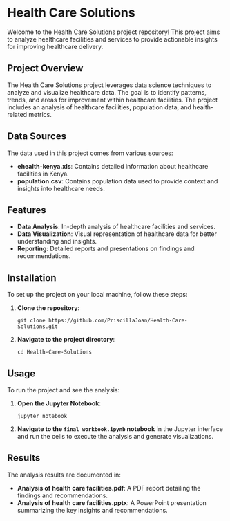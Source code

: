 # Health Care Solutions

Welcome to the Health Care Solutions project repository! This project aims to analyze healthcare facilities and services to provide actionable insights for improving healthcare delivery.

## Project Overview

The Health Care Solutions project leverages data science techniques to analyze and visualize healthcare data. The goal is to identify patterns, trends, and areas for improvement within healthcare facilities. The project includes an analysis of healthcare facilities, population data, and health-related metrics.

## Data Sources

The data used in this project comes from various sources:

- **ehealth-kenya.xls**: Contains detailed information about healthcare facilities in Kenya.
- **population.csv**: Contains population data used to provide context and insights into healthcare needs.

## Features

- **Data Analysis**: In-depth analysis of healthcare facilities and services.
- **Data Visualization**: Visual representation of healthcare data for better understanding and insights.
- **Reporting**: Detailed reports and presentations on findings and recommendations.

## Installation

To set up the project on your local machine, follow these steps:

1. **Clone the repository**:

   ```
   git clone https://github.com/PriscillaJoan/Health-Care-Solutions.git
   ```

2. **Navigate to the project directory**:

   ```
   cd Health-Care-Solutions
   ```

## Usage

To run the project and see the analysis:

1. **Open the Jupyter Notebook**:

   ```
   jupyter notebook
   ```

2. **Navigate to the `final workbook.ipynb` notebook** in the Jupyter interface and run the cells to execute the analysis and generate visualizations.

## Results

The analysis results are documented in:

- **Analysis of health care facilities.pdf**: A PDF report detailing the findings and recommendations.
- **Analysis of health care facilities.pptx**: A PowerPoint presentation summarizing the key insights and recommendations.


